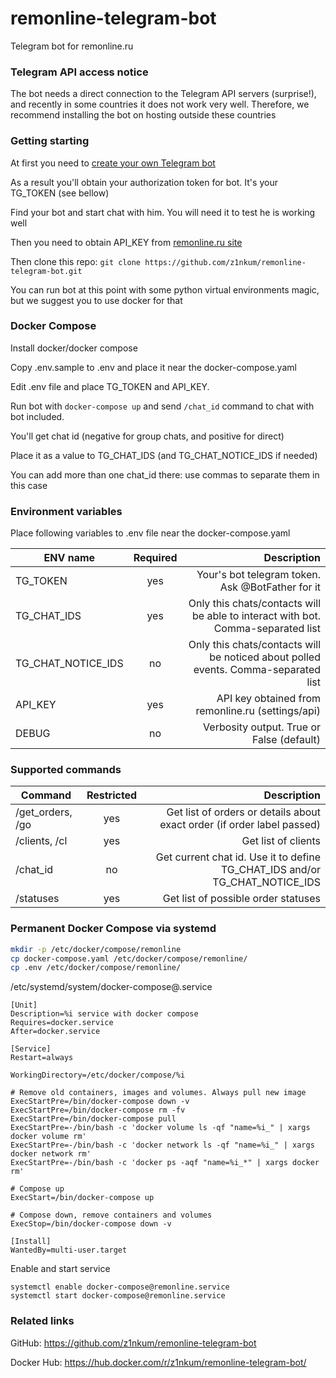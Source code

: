 # remonline-telegram-bot

Telegram bot for remonline.ru

### Telegram API access notice

The bot needs a direct connection to the Telegram API servers (surprise!), and recently in some countries it does not work very well. Therefore, we recommend installing the bot on hosting outside these countries

### Getting starting

At first you need to [create your own Telegram bot](https://core.telegram.org/bots#3-how-do-i-create-a-bot)

As a result you'll obtain your authorization token for bot. It's your TG_TOKEN (see bellow)

Find your bot and start chat with him. You will need it to test he is working well

Then you need to obtain API_KEY from [remonline.ru site](https://app.remonline.ru/#!/settings/api)

Then clone this repo: `git clone https://github.com/z1nkum/remonline-telegram-bot.git`

You can run bot at this point with some python virtual environments magic, but we suggest you to use docker for that

### Docker Compose

Install docker/docker compose

Copy .env.sample to .env and place it near the docker-compose.yaml

Edit .env file and place TG_TOKEN and API_KEY. 

Run bot with `docker-compose up` and send `/chat_id` command to chat with bot included. 

You'll get chat id (negative for group chats, and positive for direct)

Place it as a value to TG_CHAT_IDS (and TG_CHAT_NOTICE_IDS if needed)

You can add more than one chat_id there: use commas to separate them in this case


### Environment variables

Place following variables to .env file near the docker-compose.yaml

| ENV name      | Required           | Description  |
| ------------- |:-------------:| -----:|
| TG_TOKEN      | yes | Your's bot telegram token. Ask @BotFather for it  |
| TG_CHAT_IDS   | yes | Only this chats/contacts will be able to interact with bot. Comma-separated list |
| TG_CHAT_NOTICE_IDS   | no | Only this chats/contacts will be noticed about polled events. Comma-separated list |
| API_KEY       | yes | API key obtained from remonline.ru (settings/api) | 
| DEBUG         | no  | Verbosity output. True or False (default) | 


### Supported commands

| Command      | Restricted           | Description  |
| ------------- |:-------------:| -----:|
| /get_orders, /go  | yes | Get list of orders or details about exact order (if order label passed)  |
| /clients, /cl   | yes | Get list of clients |
| /chat_id   | no | Get current chat id. Use it to define TG_CHAT_IDS and/or TG_CHAT_NOTICE_IDS|
| /statuses       | yes | Get list of possible order statuses | 


### Permanent Docker Compose via systemd

```bash
mkdir -p /etc/docker/compose/remonline
cp docker-compose.yaml /etc/docker/compose/remonline/
cp .env /etc/docker/compose/remonline/
```

/etc/systemd/system/docker-compose@.service

```
[Unit]
Description=%i service with docker compose
Requires=docker.service
After=docker.service

[Service]
Restart=always

WorkingDirectory=/etc/docker/compose/%i

# Remove old containers, images and volumes. Always pull new image
ExecStartPre=/bin/docker-compose down -v
ExecStartPre=/bin/docker-compose rm -fv
ExecStartPre=/bin/docker-compose pull
ExecStartPre=-/bin/bash -c 'docker volume ls -qf "name=%i_" | xargs docker volume rm'
ExecStartPre=-/bin/bash -c 'docker network ls -qf "name=%i_" | xargs docker network rm'
ExecStartPre=-/bin/bash -c 'docker ps -aqf "name=%i_*" | xargs docker rm'

# Compose up
ExecStart=/bin/docker-compose up

# Compose down, remove containers and volumes
ExecStop=/bin/docker-compose down -v

[Install]
WantedBy=multi-user.target
```

Enable and start service

```
systemctl enable docker-compose@remonline.service
systemctl start docker-compose@remonline.service
```


### Related links

GitHub: https://github.com/z1nkum/remonline-telegram-bot

Docker Hub: https://hub.docker.com/r/z1nkum/remonline-telegram-bot/
